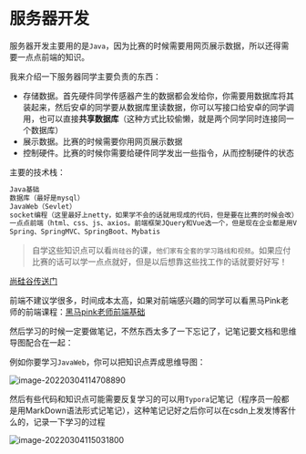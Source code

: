 # 服务器开发

服务器开发主要用的是`Java`，因为比赛的时候需要用网页展示数据，所以还得需要一点点前端的知识。

我来介绍一下服务器同学主要负责的东西：

- 存储数据。首先硬件同学传感器产生的数据都会发给你，你需要用数据库将其装起来，然后安卓的同学要从数据库里读数据，你可以写接口给安卓的同学调用，也可以直接**共享数据库**（这种方式比较偷懒，就是两个同学同时连接同一个数据库）
- 展示数据。比赛的时候需要你用网页展示数据
- 控制硬件。比赛的时候你需要给硬件同学发出一些指令，从而控制硬件的状态

主要的技术栈：

```xml
Java基础
数据库（最好是mysql）
JavaWeb（Sevlet）
socket编程（这里最好上netty，如果学不会的话就用现成的代码，但是要在比赛的时候会改）
一点点前端（html、css、js、axios。前端框架JQuery和Vue选一个，但是现在企业都是用Vue了，JQuery过时了）
Spring、SpringMVC、SpringBoot、Mybatis
```

>自学这些知识点可以看`尚硅谷`的课，`他们家有全套的学习路线和视频`。如果应付比赛的话可以学一点点就好，但是以后想靠这些找工作的话就要好好写！

<a href="https://space.bilibili.com/302417610?from=search&seid=13170230623330843274&spm_id_from=333.337.0.0">尚硅谷传送门</a>

前端不建议学很多，时间成本太高，如果对前端感兴趣的同学可以看黑马Pink老师的前端课程：<a href="https://www.bilibili.com/video/BV14J4114768?from=search&seid=3436633383559394188&spm_id_from=333.337.0.0">黑马pink老师前端基础</a>

然后学习的时候一定要做笔记，不然东西太多了一下忘记了，记笔记要文档和思维导图配合在一起：

例如你要学习`JavaWeb`，你可以把知识点弄成思维导图：

![image-20220304114708890](https://cdn.fengxianhub.top/resources-master/202203041147176.png)



然后有些代码和知识点可能需要反复学习的可以用`Typora`记笔记（程序员一般都是用MarkDown语法形式记笔记），这种笔记记好之后你可以在csdn上发发博客什么的，记录一下学习的过程

![image-20220304115031800](https://cdn.fengxianhub.top/resources-master/202203041150004.png)

